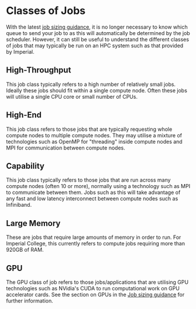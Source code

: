 # Classes of Jobs

With the latest [job sizing guidance](./job-sizing-guidance.md), it is no longer necessary to know which queue to send your job to as this will automatically be determined by the job scheduler. However, it can still be useful to understand the different classes of jobs that may typically be run on an HPC system such as that provided by Imperial.

## High-Throughput

This job class typically refers to a high number of relatively small jobs. Ideally these jobs should fit within a single compute node. Often these jobs will utilise a single CPU core or small number of CPUs.

## High-End

This job class refers to those jobs that are typically requesting whole compute nodes to multiple compute nodes. They may utilise a mixture of technologies such as OpenMP for "threading" inside compute nodes and MPI for communication between compute nodes. 

## Capability

This job class typically refers to those jobs that are run across many compute nodes (often 10 or more), normally using a technology such as MPI to communicate between them. Jobs such as this will take advantage of any fast and low latency interconnect between compute nodes such as Infiniband.

## Large Memory

These are jobs that require large amounts of memory in order to run. For Imperial College, this currently refers to compute jobs requiring more than 920GB of RAM.

## GPU
The GPU class of job refers to those jobs/applications that are utilising GPU technologies such as NVidia's CUDA to run computational work on GPU accelerator cards. See the section on GPUs in the [Job sizing guidance](./job-sizing-guidance.md) for further information.
